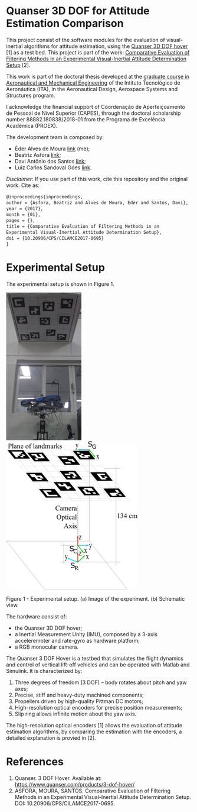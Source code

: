 # Quanser 3D DOF for Attitude Estimation Comparison

This project consist of the software modules for the evaluation of visual-inertial algorithms for attitude estimation, using the [Quanser 3D DOF hover](https://www.quanser.com/products/3-dof-hover/) [1] as a test bed. This project is part of the work: [Comparative Evaluation of Filtering Methods in an Experimental Visual-Inertial Attitude Determination Setup](https://www.researchgate.net/publication/321505855_Comparative_Evaluation_of_Filtering_Methods_in_an_Experimental_Visual-Inertial_Attitude_Determination_Setup) [2]. 

This work is part of the doctoral thesis developed at the [graduate course in Aeronautical and Mechanical Engineering](http://www.ita.br/posgrad/pgeam-en2) of the Intituto Tecnológico de Aeronáutica (ITA), in the Aeronautical Design, Aerospace Systems and Structures program. 

I acknowledge the financial support of Coordenação de Aperfeiçoamento de Pessoal de Nível Superior (CAPES), through the doctoral scholarship number 88882.180838/2018-01 from the Programa de Excelência Acadêmica (PROEX).

The development team is composed by:

- Éder Alves de Moura [link](http://lattes.cnpq.br/2638643671391285) (me);
- Beatriz Asfora [link](http://lattes.cnpq.br/8622857658126697);
- Davi Antônio dos Santos [link](https://www.professordavisantos.com/);
- Luiz Carlos Sandoval Góes [link](http://lattes.cnpq.br/4548734294382889).


*Disclaimer*: If you use part of this work, cite this repository and the original work. Cite as:

```
@inproceedings{inproceedings,
author = {Asfora, Beatriz and Alves de Moura, Eder and Santos, Davi},
year = {2017},
month = {01},
pages = {},
title = {Comparative Evaluation of Filtering Methods in an Experimental Visual-Inertial Attitude Determination Setup},
doi = {10.20906/CPS/CILAMCE2017-0695}
}
```


# Experimental Setup

The experimental setup is shown in Figure 1. 

<p> <img src="imgs/Setup.jpg" height="400"> &nbsp;  &nbsp; &nbsp;  &nbsp;  <img src="imgs/SetupSchematics.png" height="400"> <p>
<p> Figure 1 - Experimental setup. (a) Image of the experiment. (b) Schematic view. </p>

The hardware consist of: 

- the Quanser 3D DOF hover;
- a Inertial Measurement Unity (IMU), composed by a 3-axis acceleremoter and rate-gyro as hardware platform;
- a RGB monocular camera. 

The Quanser 3 DOF Hover is a testbed that simulates the flight dynamics and control of vertical lift-off vehicles and can be operated with Matlab and Simulink. It is characterized by:

1. Three degrees of freedom (3 DOF) – body rotates about pitch and yaw axes;
2. Precise, stiff and heavy-duty machined components;
3. Propellers driven by high-quality Pittman DC motors;
4. High-resolution optical encoders for precise position measurements; 
5. Slip ring allows infinite motion about the yaw axis. 

The high-resolution optical encoders [1] allows the evaluation of attitude estimation algorithms, by comparing the estimation with the encoders, a detailed explanation is provied in [2].


# References

1. Quanser. 3 DOF Hover. Available at: https://www.quanser.com/products/3-dof-hover/
2. ASFORA, MOURA, SANTOS. Comparative Evaluation of Filtering Methods in an Experimental Visual-Inertial Attitude Determination Setup. DOI: 10.20906/CPS/CILAMCE2017-0695.
